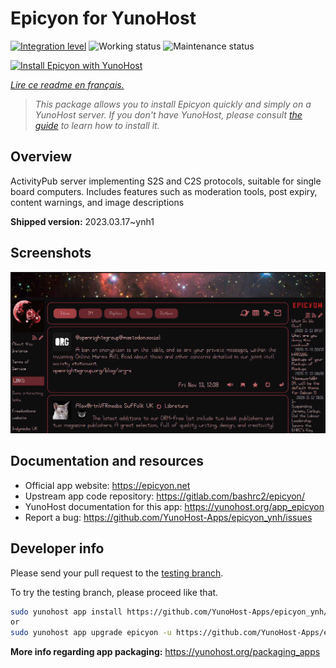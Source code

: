 <!--
N.B.: This README was automatically generated by https://github.com/YunoHost/apps/tree/master/tools/README-generator
It shall NOT be edited by hand.
-->

# Epicyon for YunoHost

[![Integration level](https://dash.yunohost.org/integration/epicyon.svg)](https://dash.yunohost.org/appci/app/epicyon) ![Working status](https://ci-apps.yunohost.org/ci/badges/epicyon.status.svg) ![Maintenance status](https://ci-apps.yunohost.org/ci/badges/epicyon.maintain.svg)

[![Install Epicyon with YunoHost](https://install-app.yunohost.org/install-with-yunohost.svg)](https://install-app.yunohost.org/?app=epicyon)

*[Lire ce readme en français.](./README_fr.md)*

> *This package allows you to install Epicyon quickly and simply on a YunoHost server.
If you don't have YunoHost, please consult [the guide](https://yunohost.org/#/install) to learn how to install it.*

## Overview

ActivityPub server implementing S2S and C2S protocols, suitable for single board computers. Includes features such as moderation tools, post expiry, content warnings, and image descriptions


**Shipped version:** 2023.03.17~ynh1

## Screenshots

![Screenshot of Epicyon](./doc/screenshots/screenshot_starlight.jpg)

## Documentation and resources

* Official app website: <https://epicyon.net>
* Upstream app code repository: <https://gitlab.com/bashrc2/epicyon/>
* YunoHost documentation for this app: <https://yunohost.org/app_epicyon>
* Report a bug: <https://github.com/YunoHost-Apps/epicyon_ynh/issues>

## Developer info

Please send your pull request to the [testing branch](https://github.com/YunoHost-Apps/epicyon_ynh/tree/testing).

To try the testing branch, please proceed like that.

``` bash
sudo yunohost app install https://github.com/YunoHost-Apps/epicyon_ynh/tree/testing --debug
or
sudo yunohost app upgrade epicyon -u https://github.com/YunoHost-Apps/epicyon_ynh/tree/testing --debug
```

**More info regarding app packaging:** <https://yunohost.org/packaging_apps>
